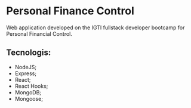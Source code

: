 # Personal Finance Control
Web application developed on the IGTI fullstack developer bootcamp for Personal Financial Control.

## Tecnologis:
- NodeJS;
- Express;
- React;
- React Hooks;
- MongoDB;
- Mongoose;

